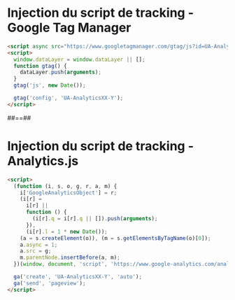 <!-- .slide: class="two-column-layout"-->

# Injection du script de tracking - Google Tag Manager

```html
<script async src="https://www.googletagmanager.com/gtag/js?id=UA-AnalyticsXX-Y"></script>
<script>
  window.dataLayer = window.dataLayer || [];
  function gtag() {
    dataLayer.push(arguments);
  }
  gtag('js', new Date());

  gtag('config', 'UA-AnalyticsXX-Y');
</script>
```

##==##

# Injection du script de tracking - Analytics.js

```html
<script>
  (function (i, s, o, g, r, a, m) {
    i['GoogleAnalyticsObject'] = r;
    (i[r] =
      i[r] ||
      function () {
        (i[r].q = i[r].q || []).push(arguments);
      }),
      (i[r].l = 1 * new Date());
    (a = s.createElement(o)), (m = s.getElementsByTagName(o)[0]);
    a.async = 1;
    a.src = g;
    m.parentNode.insertBefore(a, m);
  })(window, document, 'script', 'https://www.google-analytics.com/analytics.js', 'ga');

  ga('create', 'UA-AnalyticsXX-Y', 'auto');
  ga('send', 'pageview');
</script>
```
